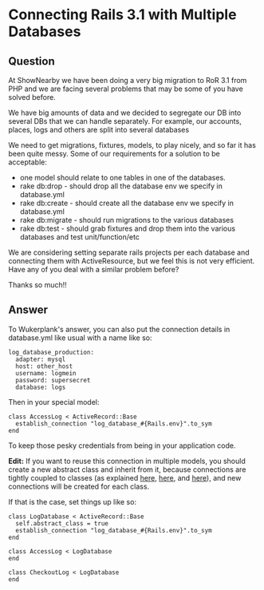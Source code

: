 
# Connecting Rails 3.1 with Multiple Databases

## Question
        
At ShowNearby we have been doing a very big migration to RoR 3.1 from PHP and we are facing several problems that may be some of you have solved before.

We have big amounts of data and we decided to segregate our DB into several DBs that we can handle separately. For example, our accounts, places, logs and others are split into several databases

We need to get migrations, fixtures, models, to play nicely, and so far it has been quite messy. Some of our requirements for a solution to be acceptable:

*   one model should relate to one tables in one of the databases.
*   rake db:drop - should drop all the database env we specify in database.yml
*   rake db:create - should create all the database env we specify in database.yml
*   rake db:migrate - should run migrations to the various databases
*   rake db:test - should grab fixtures and drop them into the various databases and test unit/function/etc

We are considering setting separate rails projects per each database and connecting them with ActiveResource, but we feel this is not very efficient. Have any of you deal with a similar problem before?

Thanks so much!!

## Answer
        
To Wukerplank's answer, you can also put the connection details in database.yml like usual with a name like so:

    log_database_production:
      adapter: mysql
      host: other_host
      username: logmein
      password: supersecret
      database: logs
    

Then in your special model:

    class AccessLog < ActiveRecord::Base
      establish_connection "log_database_#{Rails.env}".to_sym
    end
    

To keep those pesky credentials from being in your application code.

**Edit:** If you want to reuse this connection in multiple models, you should create a new abstract class and inherit from it, because connections are tightly coupled to classes (as explained [here](https://github.com/rails/rails/issues/7019), [here](http://tenderlovemaking.com/2011/10/20/connection-management-in-activerecord.html), and [here](http://ilikestuffblog.com/2012/09/21/establishing-a-connection-to-a-non-default-database-in-rails-3-2-2/)), and new connections will be created for each class.

If that is the case, set things up like so:

    class LogDatabase < ActiveRecord::Base
      self.abstract_class = true
      establish_connection "log_database_#{Rails.env}".to_sym
    end
    
    class AccessLog < LogDatabase
    end
    
    class CheckoutLog < LogDatabase
    end
